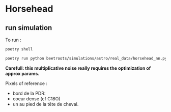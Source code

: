 # Horsehead

## run simulation

To run :

```bash
poetry shell
```

```bash
poetry run python beetroots/simulations/astro/real_data/horsehead_nn.py horsehead_45per_with_spatial_regu_lines12345678.yaml
```

**Carefull: this multiplicative noise really requires the optimization of approx params.**

Pixels of reference :

- bord de la PDR:
- coeur dense (cf C18O)
- un au pied de la tête de cheval.
